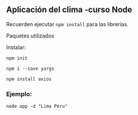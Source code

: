 ## Aplicación del clima -curso Node

Recuerden ejecutar ```npm install``` para las librerías.

Paquetes utilizados

Instalar:

```npm init``` 

```npm i --save yargs```

```npm install axios```


### Ejemplo:
```
node app -d "Lima Peru"
```